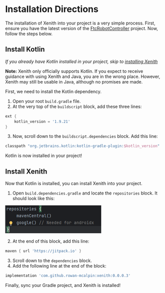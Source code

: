 # Installation Directions
The installation of Xenith into your project is a very simple process. First, ensure you have the 
latest version of the [FtcRobotController](https://github.com/First-Tech-Challenge/FtcRobotController) 
project. Now, follow the steps below.

## Install Kotlin
_If you already have Kotlin installed in your project, skip to [installing Xenith](#Install-Xenith)_

**Note:** Xenith only officially supports Kotlin. If you expect to receive guidance with using
Xenith and Java, you are in the wrong place. However, Xenith may still be usable in Java, although
no promises are made.

First, we need to install the Kotlin dependency. 

1. Open your root `build.gradle` file.
2. At the very top of the `buildscript` block, add these three lines:
```groovy
ext {
    kotlin_version = '1.9.21'
}
```
3. Now, scroll down to the `buildscript.dependencies` block. Add this line:
```groovy
classpath "org.jetbrains.kotlin:kotlin-gradle-plugin:$kotlin_version"
```

Kotlin is now installed in your project!

## Install Xenith
Now that Kotlin is installed, you can install Xenith into your project.

1. Open `build.dependencies.gradle` and locate the `repositories` block. It should look like this:

![](../images/empty-repositories-block.png)

2. At the end of this  block, add this line:
```groovy
maven { url 'https://jitpack.io' }
```
3. Scroll down to the `dependencies` block.
4. Add the following line at the end of the block:
```groovy
implementation 'com.github.rowan-mcalpin:xenith:0.0.0.3'
```

Finally, sync your Gradle project, and Xenith is installed!